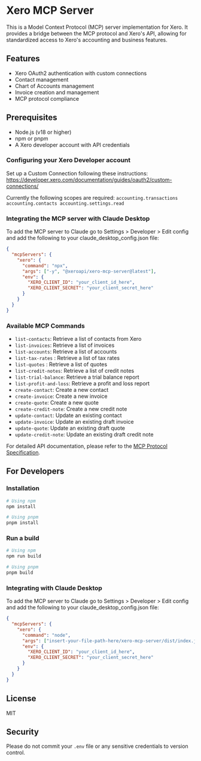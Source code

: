 # Xero MCP Server

This is a Model Context Protocol (MCP) server implementation for Xero. It provides a bridge between the MCP protocol and Xero's API, allowing for standardized access to Xero's accounting and business features.

## Features

- Xero OAuth2 authentication with custom connections
- Contact management
- Chart of Accounts management
- Invoice creation and management
- MCP protocol compliance

## Prerequisites

- Node.js (v18 or higher)
- npm or pnpm
- A Xero developer account with API credentials

### Configuring your Xero Developer account

Set up a Custom Connection following these instructions: https://developer.xero.com/documentation/guides/oauth2/custom-connections/

Currently the following scopes are required:
`accounting.transactions accounting.contacts accounting.settings.read`

### Integrating the MCP server with Claude Desktop

To add the MCP server to Claude go to Settings > Developer > Edit config and add the following to your claude_desktop_config.json file:

```json
{
  "mcpServers": {
    "xero": {
      "command": "npx",
      "args": ["-y", "@xeroapi/xero-mcp-server@latest"],
      "env": {
        "XERO_CLIENT_ID": "your_client_id_here",
        "XERO_CLIENT_SECRET": "your_client_secret_here"
      }
    }
  }
}
```

### Available MCP Commands

- `list-contacts`: Retrieve a list of contacts from Xero
- `list-invoices`: Retrieve a list of invoices
- `list-accounts`: Retrieve a list of accounts
- `list-tax-rates` : Retrieve a list of tax rates
- `list-quotes` : Retrieve a list of quotes
- `list-credit-notes`: Retrieve a list of credit notes
- `list-trial-balance`: Retrieve a trial balance report
- `list-profit-and-loss`: Retrieve a profit and loss report
- `create-contact`: Create a new contact
- `create-invoice`: Create a new invoice
- `create-quote`: Create a new quote
- `create-credit-note`: Create a new credit note
- `update-contact`: Update an existing contact
- `update-invoice`: Update an existing draft invoice
- `update-quote`: Update an existing draft quote
- `update-credit-note`: Update an existing draft credit note

For detailed API documentation, please refer to the [MCP Protocol Specification](https://modelcontextprotocol.io/).

## For Developers

### Installation

```bash
# Using npm
npm install

# Using pnpm
pnpm install
```

### Run a build

```bash
# Using npm
npm run build

# Using pnpm
pnpm build
```

### Integrating with Claude Desktop

To add the MCP server to Claude go to Settings > Developer > Edit config and add the following to your claude_desktop_config.json file:

```json
{
  "mcpServers": {
    "xero": {
      "command": "node",
      "args": ["insert-your-file-path-here/xero-mcp-server/dist/index.js"],
      "env": {
        "XERO_CLIENT_ID": "your_client_id_here",
        "XERO_CLIENT_SECRET": "your_client_secret_here"
      }
    }
  }
}
```

## License

MIT

## Security

Please do not commit your `.env` file or any sensitive credentials to version control.
